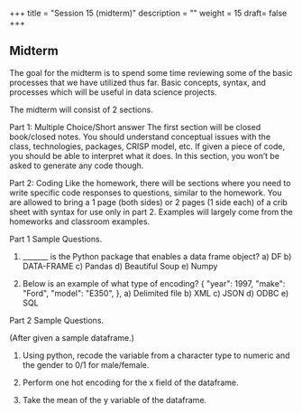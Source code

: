 +++
title = "Session 15 (midterm)"
description = ""
weight = 15
draft= false
+++

## Midterm

The goal for the midterm is to spend some time reviewing some of the basic processes that we have utilized thus far. Basic concepts, syntax, and processes which will be useful in data science projects.

The midterm will consist of 2 sections.

Part 1: Multiple Choice/Short answer
The first section will be closed book/closed notes.  You should understand conceptual issues with the class, technologies, packages, CRISP model, etc. If given a piece of code, you should be able to interpret what it does.  In this section, you won’t be asked to generate any code though.

Part 2: Coding
Like the homework, there will be sections where you need to write specific code responses to questions, similar to the homework.  You are allowed to bring a 1 page (both sides) or 2 pages (1 side each) of a crib sheet with syntax for use only in part 2.  Examples will largely come from  the homeworks and classroom examples.


Part 1 Sample Questions.

1.	_______ is the Python package that enables a data frame object?
a)	DF
b)	DATA-FRAME
c)	Pandas
d)	Beautiful Soup
e)	Numpy

2.	Below is an example of what type of encoding?
    { "year": 1997,
        "make": "Ford",
        "model": "E350", },
a)	Delimited file
b)	XML
c)	JSON
d)	ODBC
e)	SQL

Part 2 Sample Questions.

(After given a sample dataframe.)

1.  Using python, recode the  variable from a character type to numeric and the gender to 0/1 for male/female.

2. Perform one hot encoding for the x field of the dataframe.

3. Take the mean of the y variable of the dataframe.
